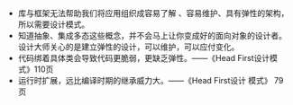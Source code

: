 * 库与框架无法帮助我们将应用组织成容易了解 、容易维护、具有弹性的架构，所以需要设计模式。
* 知道抽象、集成多态这些概念，并不会马上让你变成好的面向对象的设计者。设计大师关心的是建立弹性的设计，可以维护，可以应付变化。
* 代码绑着具体类会导致代码更脆弱，更缺乏弹性。——《Head First设计模式》110页
* 运行时扩展，远比编译时期的继承威力大。——《Head First设计 模式》 79页




